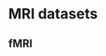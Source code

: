 # MRI datasets

## fMRI


 <!-- Lorem ipsum dolor sit amet, consectetur adipiscing elit. Nunc fringilla volutpat odio, nec iaculis tortor laoreet vitae. Suspendisse dictum nibh nulla, non fringilla sapien mollis sed. Nunc vehicula facilisis tellus, ut tempor massa bibendum sed. Aenean non justo eu nulla luctus aliquam. Nullam eget arcu a urna ultrices volutpat lobortis ut sapien. Fusce vitae dapibus tellus, nec tincidunt metus. Etiam scelerisque orci ac ligula fermentum rhoncus. Ut at nisi quis tellus imperdiet porta. In semper mollis urna, nec ultricies purus bibendum non. 

## Sub-Heading B 2

* Lorem ipsum dolor sit amet, consectetur adipiscing elit.
* Aenean accumsan nulla iaculis enim fringilla consectetur.
* Fusce cursus risus ultrices ante placerat ullamcorper.
* Suspendisse eget ligula non mi suscipit eleifend eget ut neque.
* Duis nec dolor pharetra, pulvinar ante vel, tristique augue.
* Nulla semper ante gravida ex tempor commodo vel vitae elit.
* Nunc ultrices turpis et arcu placerat semper.
* Integer pellentesque sem luctus metus mattis imperdiet.
* Sed eget velit non nulla volutpat fermentum et sed nunc.
* Aenean at diam non magna dignissim iaculis.

## Sub-Heading B 3

```php
require_once 'Zend/Uri/Http.php';

namespace Location\Web;

interface Factory
{
    static function _factory();
}

abstract class URI extends BaseURI implements Factory
{
    abstract function test();

    public static $st1 = 1;
    const ME = "Yo";
    var $list = NULL;
    private $var;

    /**
     * Returns a URI
     *
     * @return URI
     */
    static public function _factory($stats = array(), $uri = 'http')
    {
        echo __METHOD__;
        $uri = explode(':', $uri, 0b10);
        $schemeSpecific = isset($uri[1]) ? $uri[1] : '';
        $desc = 'Multi
line description';

        // Security check
        if (!ctype_alnum($scheme)) {
            throw new Zend_Uri_Exception('Illegal scheme');
        }

        $this->var = 0 - self::$st;
        $this->list = list(Array("1"=> 2, 2=>self::ME, 3 => \Location\Web\URI::class));

        return [
            'uri'   => $uri,
            'value' => null,
        ];
    }
}

echo URI::ME . URI::$st1;

__halt_compiler () ; datahere
datahere
datahere */
datahere
``` -->